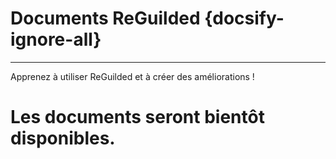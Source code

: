 # Documents ReGuilded {docsify-ignore-all}
---
Apprenez à utiliser ReGuilded et à créer des améliorations !

<h1>Les documents seront bientôt disponibles.</h1>